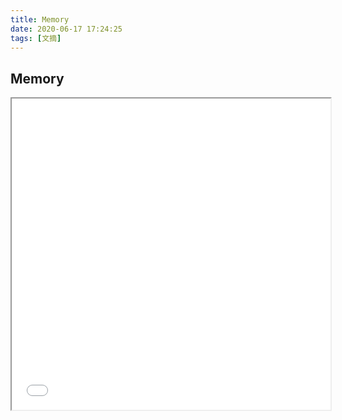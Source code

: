 ```yaml
---
title: Memory
date: 2020-06-17 17:24:25
tags: [文摘]                                                                                                                                                                
---
```

## Memory

<iframe height=498 width=510 src="/song/Cats-The-Musical-Memory.mp3">

midnight

not a sound from the pavement

has the moon lost her memory

she is smiling alone

in the lamplight

the withered leaves collect at my feet

and the wind begins to moan

memory

all alone in the moonlight

i can smile at the old days

i was beautiful then

i remember

the time i knew what happiness was

let the memory live again

every street lamp

seems to beat

a fatalistic warning

someone mutters

and a street lamp gutters

and soon it will be morning

daylight

i must wait for the sunrise

i must think of a new life

and i mustn't give in

when the dawn comes

tonight will bo a memory too

and a new day will begin

burnt out ends of smoky days

the stale cold smell of morning

the street lamp dies

another night is over

another day is dawning

touch me

is's so easy to leave to me

all alone with my memory

of my days in the sun

if you touch me

you'll understand what happiness is

look a new day has begun



久听不厌，可惜 memory 已经不再进行演出了，只能在网站上看到之前表演的 memory 了，或许这也是一种 memory 吧。

立个 flag：一定要看一场现场版的 《The Phantom Of the Opera》。
